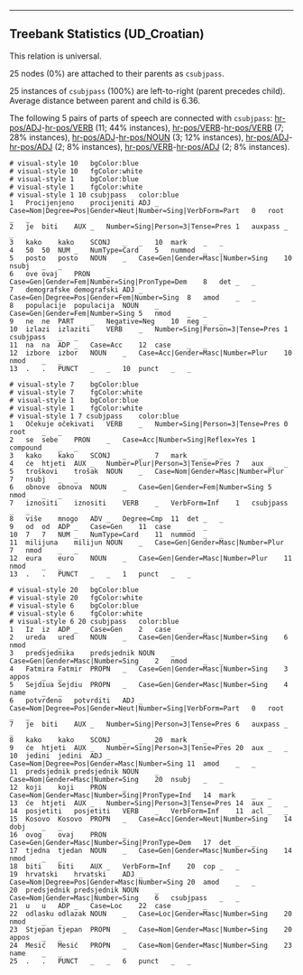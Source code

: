 

--------------------------------------------------------------------------------

## Treebank Statistics (UD_Croatian)

This relation is universal.

25 nodes (0%) are attached to their parents as `csubjpass`.

25 instances of `csubjpass` (100%) are left-to-right (parent precedes child).
Average distance between parent and child is 6.36.

The following 5 pairs of parts of speech are connected with `csubjpass`: [hr-pos/ADJ]()-[hr-pos/VERB]() (11; 44% instances), [hr-pos/VERB]()-[hr-pos/VERB]() (7; 28% instances), [hr-pos/ADJ]()-[hr-pos/NOUN]() (3; 12% instances), [hr-pos/ADJ]()-[hr-pos/ADJ]() (2; 8% instances), [hr-pos/VERB]()-[hr-pos/ADJ]() (2; 8% instances).


~~~ conllu
# visual-style 10	bgColor:blue
# visual-style 10	fgColor:white
# visual-style 1	bgColor:blue
# visual-style 1	fgColor:white
# visual-style 1 10 csubjpass	color:blue
1	Procijenjeno	procijeniti	ADJ	_	Case=Nom|Degree=Pos|Gender=Neut|Number=Sing|VerbForm=Part	0	root	_	_
2	je	biti	AUX	_	Number=Sing|Person=3|Tense=Pres	1	auxpass	_	_
3	kako	kako	SCONJ	_	_	10	mark	_	_
4	50	50	NUM	_	NumType=Card	5	nummod	_	_
5	posto	posto	NOUN	_	Case=Gen|Gender=Masc|Number=Sing	10	nsubj	_	_
6	ove	ovaj	PRON	_	Case=Gen|Gender=Fem|Number=Sing|PronType=Dem	8	det	_	_
7	demografske	demografski	ADJ	_	Case=Gen|Degree=Pos|Gender=Fem|Number=Sing	8	amod	_	_
8	populacije	populacija	NOUN	_	Case=Gen|Gender=Fem|Number=Sing	5	nmod	_	_
9	ne	ne	PART	_	Negative=Neg	10	neg	_	_
10	izlazi	izlaziti	VERB	_	Number=Sing|Person=3|Tense=Pres	1	csubjpass	_	_
11	na	na	ADP	_	Case=Acc	12	case	_	_
12	izbore	izbor	NOUN	_	Case=Acc|Gender=Masc|Number=Plur	10	nmod	_	_
13	.	.	PUNCT	_	_	10	punct	_	_

~~~


~~~ conllu
# visual-style 7	bgColor:blue
# visual-style 7	fgColor:white
# visual-style 1	bgColor:blue
# visual-style 1	fgColor:white
# visual-style 1 7 csubjpass	color:blue
1	Očekuje	očekivati	VERB	_	Number=Sing|Person=3|Tense=Pres	0	root	_	_
2	se	sebe	PRON	_	Case=Acc|Number=Sing|Reflex=Yes	1	compound	_	_
3	kako	kako	SCONJ	_	_	7	mark	_	_
4	će	htjeti	AUX	_	Number=Plur|Person=3|Tense=Pres	7	aux	_	_
5	troškovi	trošak	NOUN	_	Case=Nom|Gender=Masc|Number=Plur	7	nsubj	_	_
6	obnove	obnova	NOUN	_	Case=Gen|Gender=Fem|Number=Sing	5	nmod	_	_
7	iznositi	iznositi	VERB	_	VerbForm=Inf	1	csubjpass	_	_
8	više	mnogo	ADV	_	Degree=Cmp	11	det	_	_
9	od	od	ADP	_	Case=Gen	11	case	_	_
10	7	7	NUM	_	NumType=Card	11	nummod	_	_
11	milijuna	milijun	NOUN	_	Case=Gen|Gender=Masc|Number=Plur	7	nmod	_	_
12	eura	euro	NOUN	_	Case=Gen|Gender=Masc|Number=Plur	11	nmod	_	_
13	.	.	PUNCT	_	_	1	punct	_	_

~~~


~~~ conllu
# visual-style 20	bgColor:blue
# visual-style 20	fgColor:white
# visual-style 6	bgColor:blue
# visual-style 6	fgColor:white
# visual-style 6 20 csubjpass	color:blue
1	Iz	iz	ADP	_	Case=Gen	2	case	_	_
2	ureda	ured	NOUN	_	Case=Gen|Gender=Masc|Number=Sing	6	nmod	_	_
3	predsjednika	predsjednik	NOUN	_	Case=Gen|Gender=Masc|Number=Sing	2	nmod	_	_
4	Fatmira	Fatmir	PROPN	_	Case=Gen|Gender=Masc|Number=Sing	3	appos	_	_
5	Sejdiua	Sejdiu	PROPN	_	Case=Gen|Gender=Masc|Number=Sing	4	name	_	_
6	potvrđeno	potvrditi	ADJ	_	Case=Nom|Degree=Pos|Gender=Neut|Number=Sing|VerbForm=Part	0	root	_	_
7	je	biti	AUX	_	Number=Sing|Person=3|Tense=Pres	6	auxpass	_	_
8	kako	kako	SCONJ	_	_	20	mark	_	_
9	će	htjeti	AUX	_	Number=Sing|Person=3|Tense=Pres	20	aux	_	_
10	jedini	jedini	ADJ	_	Case=Nom|Degree=Pos|Gender=Masc|Number=Sing	11	amod	_	_
11	predsjednik	predsjednik	NOUN	_	Case=Nom|Gender=Masc|Number=Sing	20	nsubj	_	_
12	koji	koji	PRON	_	Case=Nom|Gender=Masc|Number=Sing|PronType=Ind	14	mark	_	_
13	će	htjeti	AUX	_	Number=Sing|Person=3|Tense=Pres	14	aux	_	_
14	posjetiti	posjetiti	VERB	_	VerbForm=Inf	11	acl	_	_
15	Kosovo	Kosovo	PROPN	_	Case=Acc|Gender=Neut|Number=Sing	14	dobj	_	_
16	ovog	ovaj	PRON	_	Case=Gen|Gender=Masc|Number=Sing|PronType=Dem	17	det	_	_
17	tjedna	tjedan	NOUN	_	Case=Gen|Gender=Masc|Number=Sing	14	nmod	_	_
18	biti	biti	AUX	_	VerbForm=Inf	20	cop	_	_
19	hrvatski	hrvatski	ADJ	_	Case=Nom|Degree=Pos|Gender=Masc|Number=Sing	20	amod	_	_
20	predsjednik	predsjednik	NOUN	_	Case=Nom|Gender=Masc|Number=Sing	6	csubjpass	_	_
21	u	u	ADP	_	Case=Loc	22	case	_	_
22	odlasku	odlazak	NOUN	_	Case=Loc|Gender=Masc|Number=Sing	20	nmod	_	_
23	Stjepan	tjepan	PROPN	_	Case=Nom|Gender=Masc|Number=Sing	20	appos	_	_
24	Mesić	Mesić	PROPN	_	Case=Nom|Gender=Masc|Number=Sing	23	name	_	_
25	.	.	PUNCT	_	_	6	punct	_	_

~~~


